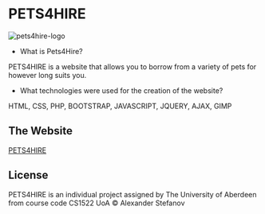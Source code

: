 # PETS4HIRE


![pets4hire-logo](https://i.imgur.com/bfuQgzt.png)



* What is Pets4Hire?

PETS4HIRE is a website that allows you to borrow from a variety of pets for however long suits you. 

* What technologies were used for the creation of the website?

HTML, CSS, PHP, BOOTSTRAP, JAVASCRIPT, JQUERY, AJAX, GIMP


## The Website

[PETS4HIRE](https://pets4hire.000webhostapp.com/)

## License

PETS4HIRE is an individual project assigned by The University of Aberdeen from course code CS1522
UoA © Alexander Stefanov
